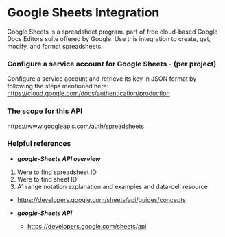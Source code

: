 # Google Sheets Integration
Google Sheets is a spreadsheet program. part of free cloud-based Google Docs Editors suite offered by Google.
Use this integration to create, get, modify, and format spreadsheets.

### Configure a service account for Google Sheets - (per project)
Configure a service account and retrieve its key in JSON format by following the steps mentioned here: <https://cloud.google.com/docs/authentication/production>

### The scope for this API 
<https://www.googleapis.com/auth/spreadsheets>

### Helpful references 
* ***google-Sheets API overview*** 
1. Were to find spreadsheet ID
2. Were to find sheet ID 
3. A1 range notation explanation and examples and data-cell resource
  * <https://developers.google.com/sheets/api/guides/concepts>
  
    
* ***google-Sheets API*** 
    * <https://developers.google.com/sheets/api>


